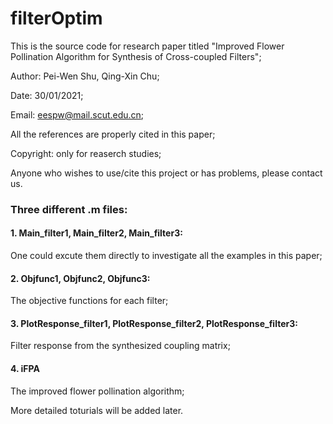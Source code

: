 # filterOptim
This is the source code for research paper titled "Improved Flower Pollination Algorithm for Synthesis of Cross-coupled Filters";

Author: Pei-Wen Shu, Qing-Xin Chu;

Date: 30/01/2021;

Email: eespw@mail.scut.edu.cn;

All the references are properly cited in this paper;

Copyright: only for reaserch studies;

Anyone who wishes to use/cite this project or has problems, please contact us.

### Three different .m files:
#### 1. Main_filter1, Main_filter2, Main_filter3:

One could excute them directly to investigate all the examples in this paper;

#### 2. Objfunc1, Objfunc2, Objfunc3:

The objective functions for each filter;

#### 3. PlotResponse_filter1, PlotResponse_filter2, PlotResponse_filter3:

Filter response from the synthesized coupling matrix;

#### 4. iFPA

The improved flower pollination algorithm;

More detailed toturials will be added later.
